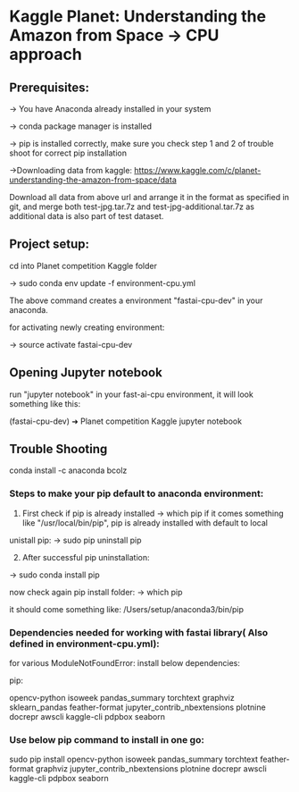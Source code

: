 
# Kaggle Planet: Understanding the Amazon from Space -> CPU approach

## Prerequisites:

-> You have Anaconda already installed in your system

-> conda package manager is installed

-> pip is installed correctly, make sure you check step  1 and 2 of trouble shoot for correct pip installation 

->Downloading data from kaggle: 
  https://www.kaggle.com/c/planet-understanding-the-amazon-from-space/data 

  Download all data from above url and arrange it in the format as specified in git, and merge both test-jpg.tar.7z and test-jpg-additional.tar.7z as additional data is also part of test dataset.


## Project setup: 

cd into Planet competition Kaggle folder 

-> sudo conda env update -f environment-cpu.yml 

The above command creates a environment "fastai-cpu-dev" in your anaconda.

for activating newly creating environment:

-> source activate fastai-cpu-dev


## Opening Jupyter notebook

run "jupyter notebook" in your fast-ai-cpu environment, it will look something like this:

(fastai-cpu-dev) ➜  Planet competition Kaggle jupyter notebook


## Trouble Shooting

conda install -c anaconda bcolz

### Steps to make your pip default to anaconda environment:

1. First check if pip is already installed
-> which pip
if it comes something like "/usr/local/bin/pip", pip is already installed with default to local

unistall pip: -> sudo pip uninstall pip

2. After successful pip uninstallation:

-> sudo conda install pip 

now check again pip install folder:
-> which pip

it should come something like: /Users/setup/anaconda3/bin/pip


### Dependencies needed for working with fastai library( Also defined in environment-cpu.yml): 

for various ModuleNotFoundError: install below dependencies:

pip:

opencv-python
isoweek
pandas_summary
torchtext
graphviz
sklearn_pandas
feather-format
jupyter_contrib_nbextensions
plotnine
docrepr
awscli
kaggle-cli
pdpbox
seaborn


### Use below pip command to install in one go:

sudo pip install opencv-python isoweek pandas_summary torchtext feather-format graphviz jupyter_contrib_nbextensions plotnine docrepr awscli kaggle-cli pdpbox seaborn 